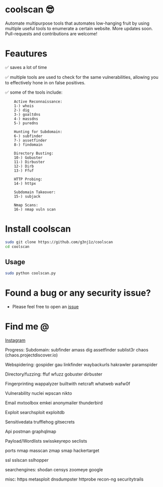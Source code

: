 # coolscan :sunglasses:
Automate multipurpose tools that automates low-hanging fruit by using multiple useful tools to enumerate a certain website. More updates soon. Pull-requests and contributions are welcome!

# Feautures
:white_check_mark: saves a lot of time

:white_check_mark: multiple tools are used to check for the same vulnerabilities, allowing you to effectively hone in on false positives.

:white_check_mark: some of the tools include:

        Active Reconnaissance:
        1-) whois
        2-) dig
        3-) goaltdns
        4-) massdns
        5-) puredns

        Hunting for Subdomain:
        6-) subfinder
        7-) assetfinder
        8-) findomain
     
        Directory Busting:
        10-) Gobuster
        11-) Dirbuster
        12-) Dirb
        13-) Ffuf

        HTTP Probing:
        14-) httpx

        Subdomain Takeover:
        15-) subjack

        Nmap Scans:
        16-) nmap vuln scan

# Install coolscan
```bash
sudo git clone https://github.com/g3nj1z/coolscan
cd coolscan
```

## Usage

```bash
sudo python coolscan.py 
```

# Found a bug or any security issue?
- Please feel free to open an [issue](https://github.com/g3nj1z/coolscan/issues)

# Find me @
<a href="https://www.instagram.com/irfanbadzlin/">Instagram</a>

Progress:
Subdomain:
subfinder
amass
dig
assetfinder
sublist3r
chaos (chaos.projectdiscover.io)

Webspidering:
gospider
gau
linkfinder
waybackurls
hakrawler
paramspider

Directory/fuzzing:
ffuf
wfuzz
gobuster
dirbuster

Fingerprinting
wappalyzer
builtwith
netcraft
whatweb
wafw0f

Vulnerability
nuclei
wpscan
nikto

Email
mxtoolbox
emkei
anonymailer
thunderbird

Exploit
searchsploit
exploitdb

Sensitivedata
trufflehog
gitsecrets

Api
postman
graphqlmap

Payload/Wordlists
swisskeyrepo 
seclists

ports
nmap
masscan
zmap
smap
hackertarget

ssl
sslscan
sslhopper

searchengines:
shodan
censys
zoomeye
google

misc:
https
metasploit
dnsdumpster
httprobe
recon-ng
securitytrails